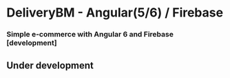 # DeliveryBM - Angular(5/6) / Firebase

### Simple e-commerce with Angular 6 and Firebase [development]

## Under development
